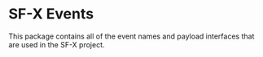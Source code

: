 # SF-X Events

This package contains all of the event names and payload interfaces that
are used in the SF-X project.
